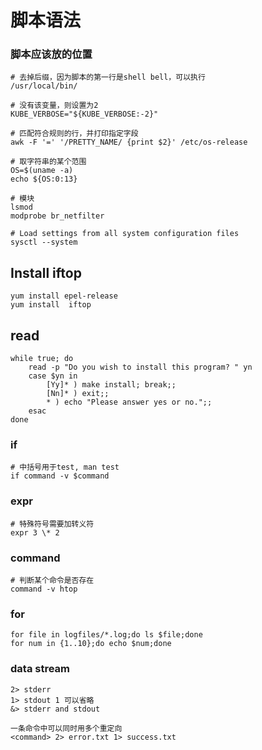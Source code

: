 # 脚本语法

### 脚本应该放的位置

```shell
# 去掉后缀，因为脚本的第一行是shell bell，可以执行
/usr/local/bin/
```



```shell
# 没有该变量，则设置为2
KUBE_VERBOSE="${KUBE_VERBOSE:-2}"

# 匹配符合规则的行，并打印指定字段
awk -F '=' '/PRETTY_NAME/ {print $2}' /etc/os-release

# 取字符串的某个范围
OS=$(uname -a)
echo ${OS:0:13}

# 模块
lsmod
modprobe br_netfilter

# Load settings from all system configuration files
sysctl --system
```

## Install iftop

```shell
yum install epel-release
yum install  iftop
```

## read

```shell
while true; do
    read -p "Do you wish to install this program? " yn
    case $yn in
        [Yy]* ) make install; break;;
        [Nn]* ) exit;;
        * ) echo "Please answer yes or no.";;
    esac
done
```

### if
```shell
# 中括号用于test, man test
if command -v $command
```

### expr

```shell
# 特殊符号需要加转义符
expr 3 \* 2
```

### command

```shell
# 判断某个命令是否存在
command -v htop
```

### for

```shell
for file in logfiles/*.log;do ls $file;done
for num in {1..10};do echo $num;done
```

### data stream

```shell
2> stderr
1> stdout 1 可以省略
&> stderr and stdout

一条命令中可以同时用多个重定向
<command> 2> error.txt 1> success.txt
```


